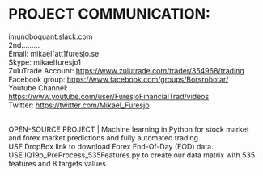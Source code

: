 # PROJECT COMMUNICATION: 
imundboquant.slack.com
<br />2nd.........
<br />Email: mikael[att]furesjo.se
<br />Skype: mikaelfuresjo1
<br />ZuluTrade Account: https://www.zulutrade.com/trader/354968/trading
<br />Facebook group: https://www.facebook.com/groups/Borsrobotar/
<br />Youtube Channel: https://www.youtube.com/user/FuresjoFinancialTrad/videos
<br />Twitter: https://twitter.com/Mikael_Furesjo


<br /> OPEN-SOURCE PROJECT | Machine learning in Python for stock market and forex market predictions and fully automated trading. 
<br /> USE DropBox link to download Forex End-Of-Day (EOD) data. 
<br /> USE IQ19p_PreProcess_535Features.py to create our data matrix with 535 features and 8 targets values.
